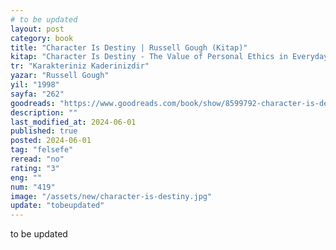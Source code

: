 ```yaml
---
# to be updated
layout: post
category: book
title: "Character Is Destiny | Russell Gough (Kitap)"
kitap: "Character Is Destiny - The Value of Personal Ethics in Everyday Life"
tr: "Karakteriniz Kaderinizdir"
yazar: "Russell Gough"
yil: "1998"
sayfa: "262"
goodreads: "https://www.goodreads.com/book/show/8599792-character-is-destiny"
description: ""
last_modified_at: 2024-06-01
published: true
posted: 2024-06-01
tag: "felsefe"
reread: "no"
rating: "3"
eng: ""
num: "419"
image: "/assets/new/character-is-destiny.jpg"
update: "tobeupdated"
---
```


to be updated
